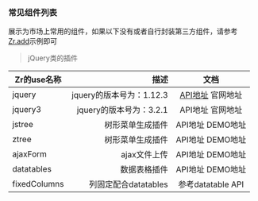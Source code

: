 ### 常见组件列表

展示为市场上常用的组件，如果以下没有或者自行封装第三方组件，请参考[Zr.add](//github.com/guguaihaha/zr-engine/issues/5)示例即可

> jQuery类的插件

| Zr的use名称 | 描述   |  文档  |
| --------    | -----: | :----:  |
| jquery      | jquery的版本号为：1.12.3  |   [API地址]() 官网地址  |
| jquery3      | jquery的版本号为：3.2.1  |   API地址 官网地址  |
| jstree      | 树形菜单生成插件  |   API地址 DEMO地址  |
| ztree       | 树形菜单生成插件  |   API地址 DEMO地址  |
| ajaxForm       | ajax文件上传  |   API地址 DEMO地址  |
| datatables       | 数据表格插件  |   API地址 DEMO地址  |
| fixedColumns       | 列固定配合datatables  |   参考datatable API  |



